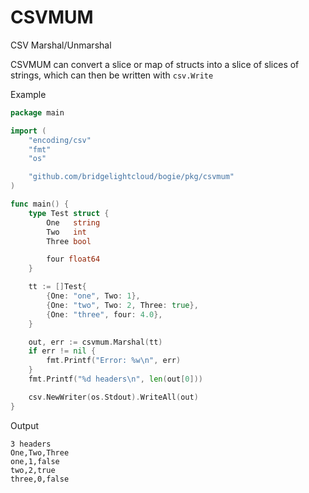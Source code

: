 # CSVMUM
CSV Marshal/Unmarshal

CSVMUM can convert a slice or map of structs into a slice of slices of strings, which can then be written with `csv.Write`

Example

```go
package main

import (
	"encoding/csv"
	"fmt"
	"os"

	"github.com/bridgelightcloud/bogie/pkg/csvmum"
)

func main() {
	type Test struct {
		One   string
		Two   int
		Three bool

		four float64
	}

	tt := []Test{
		{One: "one", Two: 1},
		{One: "two", Two: 2, Three: true},
		{One: "three", four: 4.0},
	}

	out, err := csvmum.Marshal(tt)
	if err != nil {
		fmt.Printf("Error: %w\n", err)
	}
	fmt.Printf("%d headers\n", len(out[0]))

	csv.NewWriter(os.Stdout).WriteAll(out)
}
```

Output
```
3 headers
One,Two,Three
one,1,false
two,2,true
three,0,false
```